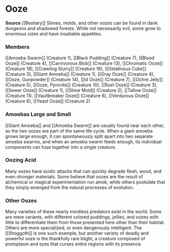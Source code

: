 ﻿---
creature_family: Ooze
id: '79'
name: Ooze
rarity: Common
source: '[[DATABASE/source/Bestiary|Bestiary]]'
trait: null
type: Creature Family

---
# Ooze

**Source** [[Bestiary]]
Slimes, molds, and other oozes can be found in dank dungeons and shadowed forests. While not necessarily evil, some grow to enormous sizes and have insatiable appetites.

### Members

[[Amoeba Swarm]] (Creature 1), [[Black Pudding]] (Creature 7), [[Blood Ooze]] (Creature 4), [[Carnivorous Blob]] (Creature 13), [[Chromatic Ooze]] (Creature 18), [[Crawling Slurry]] (Creature 16), [[Gelatinous Cube]] (Creature 3), [[Giant Amoeba]] (Creature 1), [[Gray Ooze]] (Creature 4), [[Ooze, Gunpowder]] (Creature 14), [[Id Ooze]] (Creature 7), [[Ochre Jelly]] (Creature 5), [[Ooze, Pyronite]] (Creature 10), [[Rust Ooze]] (Creature 3), [[Sewer Ooze]] (Creature 1), [[Slime Mold]] (Creature 2), [[Tallow Ooze]] (Creature 11), [[Vaultbreaker Ooze]] (Creature 6), [[Verdurous Ooze]] (Creature 6), [[Yeast Ooze]] (Creature 2)

###  Amoebas Large and Small

[[Giant Amoeba]] and [[Amoeba Swarm]] are usually found near each other, as the two oozes are part of the same life cycle. When a giant amoeba grows large enough, it can spontaneously split apart into two separate amoeba swarms, and when an amoeba swarm feeds enough, its individual components can fuse together into a single creature.

###  Oozing Acid

Many oozes have acidic attacks that can quickly degrade flesh, wood, and even stronger materials. Some believe that oozes are the result of alchemical or magical experimentation run amok, while others postulate that they simply emerged from the natural processes of evolution.

###  Other Oozes

Many varieties of these nearly mindless predators exist in the world. Some are mere variants, with different colored puddings, jellies, and oozes with little to differentiate them from those presented here other than their habitat. Others are more specialized, or even dangerously intelligent. The [[Shoggoth]] is one such example, but another variety of deadly and powerful ooze is the thankfully rare blight, a creature composed of protoplasm and eyes that curses entire regions with its presence.